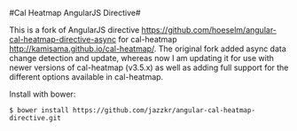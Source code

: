 #Cal Heatmap AngularJS Directive#

This is a fork of AngularJS directive https://github.com/hoeselm/angular-cal-heatmap-directive-async for cal-heatmap http://kamisama.github.io/cal-heatmap/. The original fork added async data change detection and update, whereas now I am updating it for use with newer versions of cal-heatmap (v3.5.x) as well as adding full support for the different options available in cal-heatmap.

Install with bower:
```
$ bower install https://github.com/jazzkr/angular-cal-heatmap-directive.git
```
